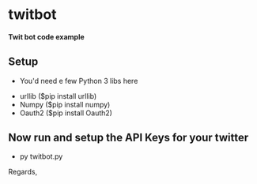 # twitbot
#### Twit bot code example


## Setup

* You'd need e few Python 3 libs here

- urllib ($pip install urllib)
- Numpy  ($pip install numpy)
- Oauth2 ($pip install Oauth2)

## Now run and setup the API Keys for your twitter

- py twitbot.py


Regards,
